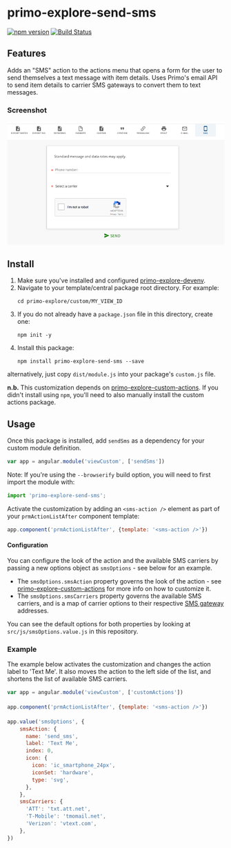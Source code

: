 # primo-explore-send-sms

[![npm version](https://img.shields.io/npm/v/primo-explore-send-sms.svg)](https://www.npmjs.com/package/primo-explore-send-sms)
[![Build Status](https://travis-ci.org/alliance-pcsg/primo-explore-send-sms.svg?branch=master)](https://travis-ci.org/alliance-pcsg/primo-explore-send-sms)

## Features
Adds an "SMS" action to the actions menu that opens a form for the user to send themselves a text message with item details. Uses Primo's email API to send item details to carrier SMS gateways to convert them to text messages.

### Screenshot
![screenshot](screenshot.png)

## Install
1. Make sure you've installed and configured [primo-explore-devenv](https://github.com/ExLibrisGroup/primo-explore-devenv).
2. Navigate to your template/central package root directory. For example:
    ```
    cd primo-explore/custom/MY_VIEW_ID
    ```
3. If you do not already have a `package.json` file in this directory, create one:
    ```
    npm init -y
    ```
4. Install this package:
    ```
    npm install primo-explore-send-sms --save
    ```

alternatively, just copy `dist/module.js` into your package's `custom.js` file.

**n.b.** This customization depends on [primo-explore-custom-actions](https://github.com/alliance-pcsg/primo-explore-custom-actions). If you didn't install using `npm`, you'll need to also manually install the custom actions package.

## Usage
Once this package is installed, add `sendSms` as a dependency for your custom module definition.

```js
var app = angular.module('viewCustom', ['sendSms'])
```
Note: If you're using the `--browserify` build option, you will need to first import the module with:

```javascript
import 'primo-explore-send-sms';
```
Activate the customization by adding an `<sms-action />` element as part of your `prmActionListAfter` component template:
```js
app.component('prmActionListAfter', {template: '<sms-action />'})
```

#### Configuration

You can configure the look of the action and the available SMS carriers by passing a new options object as `smsOptions` - see below for an example.
- The `smsOptions.smsAction` property governs the look of the action - see [primo-explore-custom-actions](https://github.com/alliance-pcsg/primo-explore-custom-actions) for more info on how to customize it.
- The `smsOptions.smsCarriers` property governs the available SMS carriers, and is a map of carrier options to their respective [SMS gateway](https://en.wikipedia.org/wiki/SMS_gateway) addresses.

You can see the default options for both properties by looking at `src/js/smsOptions.value.js` in this repository.

### Example

The example below activates the customization and changes the action label to 'Text Me'. It also moves the action to the left side of the list, and shortens the list of available SMS carriers.

```js
var app = angular.module('viewCustom', ['customActions'])

app.component('prmActionListAfter', {template: '<sms-action />'})

app.value('smsOptions', {
    smsAction: {
      name: 'send_sms',
      label: 'Text Me',
      index: 0,
      icon: {
        icon: 'ic_smartphone_24px',
        iconSet: 'hardware',
        type: 'svg',
      },
    },
    smsCarriers: {
      'ATT': 'txt.att.net',
      'T-Mobile': 'tmomail.net',
      'Verizon': 'vtext.com',
    },
})
```

<!-- ## Running tests
1. Clone the repo
2. Run `npm install`
3. Run `npm test` -->
